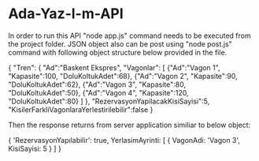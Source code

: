 # Ada-Yaz-l-m-API

In order to run this API "node app.js" command needs to be executed from the project folder. JSON object also can be post using "node post.js" command with following object structure below provided in the file.

{
    "Tren":
    {
        "Ad":"Baskent Ekspres",
        "Vagonlar":
        [
            {"Ad":"Vagon 1", "Kapasite":100, "DoluKoltukAdet":68},
            {"Ad":"Vagon 2", "Kapasite":90, "DoluKoltukAdet":62},
            {"Ad":"Vagon 3", "Kapasite":80, "DoluKoltukAdet":50},
            {"Ad":"Vagon 4", "Kapasite":120, "DoluKoltukAdet":80}
        ]
    },
    "RezervasyonYapilacakKisiSayisi":5,
    "KisilerFarkliVagonlaraYerlestirilebilir":false
}

Then the response returns from server application similiar to below object:

{
  'RezervasyonYapılabilir': true,
  YerlasimAyrinti: [ { VagonAdi: 'Vagon 3', KisiSayisi: 5 } ]
}
